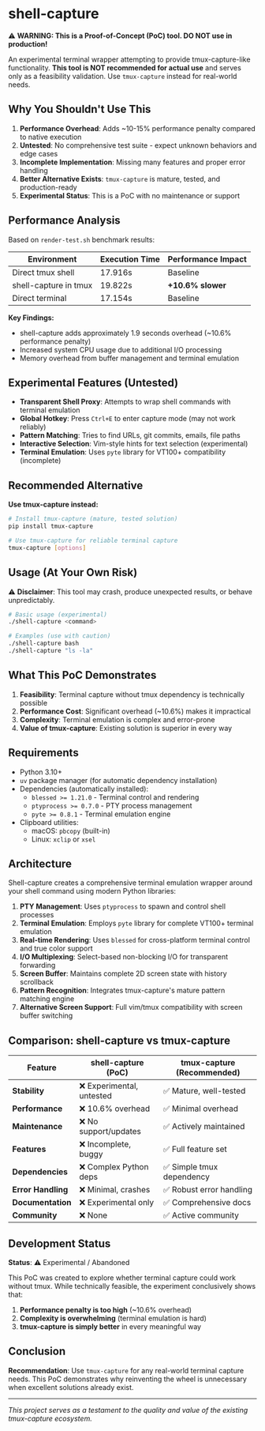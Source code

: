 # shell-capture

⚠️ **WARNING: This is a Proof-of-Concept (PoC) tool. DO NOT use in production!**

An experimental terminal wrapper attempting to provide tmux-capture-like functionality. **This tool is NOT recommended for actual use** and serves only as a feasibility validation. Use `tmux-capture` instead for real-world needs.

## Why You Shouldn't Use This

1. **Performance Overhead**: Adds ~10-15% performance penalty compared to native execution
2. **Untested**: No comprehensive test suite - expect unknown behaviors and edge cases  
3. **Incomplete Implementation**: Missing many features and proper error handling
4. **Better Alternative Exists**: `tmux-capture` is mature, tested, and production-ready
5. **Experimental Status**: This is a PoC with no maintenance or support

## Performance Analysis

Based on `render-test.sh` benchmark results:

| Environment | Execution Time | Performance Impact |
|-------------|----------------|-------------------|
| Direct tmux shell | 17.916s | Baseline |
| shell-capture in tmux | 19.822s | **+10.6% slower** |
| Direct terminal | 17.154s | Baseline |

**Key Findings:**
- shell-capture adds approximately 1.9 seconds overhead (~10.6% performance penalty)
- Increased system CPU usage due to additional I/O processing
- Memory overhead from buffer management and terminal emulation

## Experimental Features (Untested)

- **Transparent Shell Proxy**: Attempts to wrap shell commands with terminal emulation
- **Global Hotkey**: Press `Ctrl+E` to enter capture mode (may not work reliably)
- **Pattern Matching**: Tries to find URLs, git commits, emails, file paths
- **Interactive Selection**: Vim-style hints for text selection (experimental)
- **Terminal Emulation**: Uses `pyte` library for VT100+ compatibility (incomplete)

## Recommended Alternative

**Use tmux-capture instead:**

```bash
# Install tmux-capture (mature, tested solution)
pip install tmux-capture

# Use tmux-capture for reliable terminal capture
tmux-capture [options]
```

## Usage (At Your Own Risk)

⚠️ **Disclaimer**: This tool may crash, produce unexpected results, or behave unpredictably.

```bash
# Basic usage (experimental)
./shell-capture <command>

# Examples (use with caution)
./shell-capture bash
./shell-capture "ls -la"
```

## What This PoC Demonstrates

1. **Feasibility**: Terminal capture without tmux dependency is technically possible
2. **Performance Cost**: Significant overhead (~10.6%) makes it impractical  
3. **Complexity**: Terminal emulation is complex and error-prone
4. **Value of tmux-capture**: Existing solution is superior in every way

## Requirements

- Python 3.10+
- `uv` package manager (for automatic dependency installation)
- Dependencies (automatically installed):
  - `blessed >= 1.21.0` - Terminal control and rendering
  - `ptyprocess >= 0.7.0` - PTY process management
  - `pyte >= 0.8.1` - Terminal emulation engine
- Clipboard utilities:
  - macOS: `pbcopy` (built-in)
  - Linux: `xclip` or `xsel`

## Architecture

Shell-capture creates a comprehensive terminal emulation wrapper around your shell command using modern Python libraries:

1. **PTY Management**: Uses `ptyprocess` to spawn and control shell processes
2. **Terminal Emulation**: Employs `pyte` library for complete VT100+ terminal emulation
3. **Real-time Rendering**: Uses `blessed` for cross-platform terminal control and true color support
4. **I/O Multiplexing**: Select-based non-blocking I/O for transparent forwarding
5. **Screen Buffer**: Maintains complete 2D screen state with history scrollback
6. **Pattern Recognition**: Integrates tmux-capture's mature pattern matching engine
7. **Alternative Screen Support**: Full vim/tmux compatibility with screen buffer switching

## Comparison: shell-capture vs tmux-capture

| Feature | shell-capture (PoC) | tmux-capture (Recommended) |
|---------|-------------------|---------------------------|
| **Stability** | ❌ Experimental, untested | ✅ Mature, well-tested |
| **Performance** | ❌ 10.6% overhead | ✅ Minimal overhead |
| **Maintenance** | ❌ No support/updates | ✅ Actively maintained |
| **Features** | ❌ Incomplete, buggy | ✅ Full feature set |
| **Dependencies** | ❌ Complex Python deps | ✅ Simple tmux dependency |
| **Error Handling** | ❌ Minimal, crashes | ✅ Robust error handling |
| **Documentation** | ❌ Experimental only | ✅ Comprehensive docs |
| **Community** | ❌ None | ✅ Active community |

## Development Status

**Status**: ⚠️ Experimental / Abandoned

This PoC was created to explore whether terminal capture could work without tmux. While technically feasible, the experiment conclusively shows that:

1. **Performance penalty is too high** (~10.6% overhead)
2. **Complexity is overwhelming** (terminal emulation is hard)
3. **tmux-capture is simply better** in every meaningful way

## Conclusion

**Recommendation**: Use `tmux-capture` for any real-world terminal capture needs. This PoC demonstrates why reinventing the wheel is unnecessary when excellent solutions already exist.

---

*This project serves as a testament to the quality and value of the existing tmux-capture ecosystem.*
